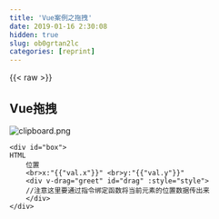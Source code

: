 ```yaml
---
title: 'Vue案例之拖拽' 
date: 2019-01-16 2:30:08
hidden: true
slug: ob0grtan2lc
categories: [reprint]
---
```


{{< raw >}}

                    
<h2 id="articleHeader0">Vue拖拽</h2>
<p><span class="img-wrap"><img data-src="/img/bVMunR?w=294&amp;h=232" src="https://static.alili.tech/img/bVMunR?w=294&amp;h=232" alt="clipboard.png" title="clipboard.png" style="cursor: pointer; display: inline;"></span></p>
<div class="widget-codetool" style="display:none;">
      <div class="widget-codetool--inner">
      <span class="selectCode code-tool" data-toggle="tooltip" data-placement="top" title="" data-original-title="全选"></span>
      <span type="button" class="copyCode code-tool" data-toggle="tooltip" data-placement="top" data-clipboard-text="<div id=&quot;box&quot;>                                                       HTML
    位置
    <br>x:"{{"val.x"}}" <br>y:"{{"val.y"}}"
    <div v-drag=&quot;greet&quot; id=&quot;drag&quot; :style=&quot;style&quot;>
    //注意这里要通过指令绑定函数将当前元素的位置数据传出来
    </div>
</div>" title="" data-original-title="复制"></span>
      <span type="button" class="saveToNote code-tool" data-toggle="tooltip" data-placement="top" title="" data-original-title="放进笔记"></span>
      </div>
      </div><pre class="hljs django"><code><span class="xml"><span class="hljs-tag">&lt;<span class="hljs-name">div</span> <span class="hljs-attr">id</span>=<span class="hljs-string">"box"</span>&gt;</span>                                                       HTML
    位置
    <span class="hljs-tag">&lt;<span class="hljs-name">br</span>&gt;</span>x:</span><span class="hljs-template-variable">"{{"val.x"}}"</span><span class="xml"> <span class="hljs-tag">&lt;<span class="hljs-name">br</span>&gt;</span>y:</span><span class="hljs-template-variable">"{{"val.y"}}"</span><span class="xml">
    <span class="hljs-tag">&lt;<span class="hljs-name">div</span> <span class="hljs-attr">v-drag</span>=<span class="hljs-string">"greet"</span> <span class="hljs-attr">id</span>=<span class="hljs-string">"drag"</span> <span class="hljs-attr">:style</span>=<span class="hljs-string">"style"</span>&gt;</span>
    //注意这里要通过指令绑定函数将当前元素的位置数据传出来
    <span class="hljs-tag">&lt;/<span class="hljs-name">div</span>&gt;</span>
<span class="hljs-tag">&lt;/<span class="hljs-name">div</span>&gt;</span></span></code></pre>
<div class="widget-codetool" style="display:none;">
      <div class="widget-codetool--inner">
      <span class="selectCode code-tool" data-toggle="tooltip" data-placement="top" title="" data-original-title="全选"></span>
      <span type="button" class="copyCode code-tool" data-toggle="tooltip" data-placement="top" data-clipboard-text="Vue.directive('drag',//自定义指令                                      JS
        {bind:function (el, binding) {
                let oDiv = el;   //当前元素
                let self = this;  //上下文
                oDiv.onmousedown = function (e) {
                 //鼠标按下，计算当前元素距离可视区的距离
                    let disX = e.clientX - oDiv.offsetLeft;
                    let disY = e.clientY - oDiv.offsetTop;

                    document.onmousemove = function (e) {
                      //通过事件委托，计算移动的距离 
                        let l = e.clientX - disX;
                        let t = e.clientY - disY;
                      //移动当前元素  
                        oDiv.style.left = l + 'px';
                        oDiv.style.top = t + 'px';
                         //将此时的位置传出去
                        binding.value({x:e.pageX,y:e.pageY})
                    };
                    document.onmouseup = function (e) {
                    
                        document.onmousemove = null;
                        document.onmouseup = null;
                     };
                };
            }
        }
    );
    window.onload = function () {
        let vm = new Vue({
            el: '#box',
            data: {
                val: '123',
                style: {
                    width: '100px',
                    height: '100px',
                    background: 'aqua',
                    position: 'absolute',
                    right: '30px',
                    top: 0
                }
            },
            methods:{
            //接受传来的位置数据，并将数据绑定给data下的val
                greet(val){
                    vm.val = val;
                }
            } ,
      });
    }" title="" data-original-title="复制"></span>
      <span type="button" class="saveToNote code-tool" data-toggle="tooltip" data-placement="top" title="" data-original-title="放进笔记"></span>
      </div>
      </div><pre class="hljs javascript"><code>Vue.directive(<span class="hljs-string">'drag'</span>,<span class="hljs-comment">//自定义指令                                      JS</span>
        {<span class="hljs-attr">bind</span>:<span class="hljs-function"><span class="hljs-keyword">function</span> (<span class="hljs-params">el, binding</span>) </span>{
                <span class="hljs-keyword">let</span> oDiv = el;   <span class="hljs-comment">//当前元素</span>
                <span class="hljs-keyword">let</span> self = <span class="hljs-keyword">this</span>;  <span class="hljs-comment">//上下文</span>
                oDiv.onmousedown = <span class="hljs-function"><span class="hljs-keyword">function</span> (<span class="hljs-params">e</span>) </span>{
                 <span class="hljs-comment">//鼠标按下，计算当前元素距离可视区的距离</span>
                    <span class="hljs-keyword">let</span> disX = e.clientX - oDiv.offsetLeft;
                    <span class="hljs-keyword">let</span> disY = e.clientY - oDiv.offsetTop;

                    <span class="hljs-built_in">document</span>.onmousemove = <span class="hljs-function"><span class="hljs-keyword">function</span> (<span class="hljs-params">e</span>) </span>{
                      <span class="hljs-comment">//通过事件委托，计算移动的距离 </span>
                        <span class="hljs-keyword">let</span> l = e.clientX - disX;
                        <span class="hljs-keyword">let</span> t = e.clientY - disY;
                      <span class="hljs-comment">//移动当前元素  </span>
                        oDiv.style.left = l + <span class="hljs-string">'px'</span>;
                        oDiv.style.top = t + <span class="hljs-string">'px'</span>;
                         <span class="hljs-comment">//将此时的位置传出去</span>
                        binding.value({<span class="hljs-attr">x</span>:e.pageX,<span class="hljs-attr">y</span>:e.pageY})
                    };
                    <span class="hljs-built_in">document</span>.onmouseup = <span class="hljs-function"><span class="hljs-keyword">function</span> (<span class="hljs-params">e</span>) </span>{
                    
                        <span class="hljs-built_in">document</span>.onmousemove = <span class="hljs-literal">null</span>;
                        <span class="hljs-built_in">document</span>.onmouseup = <span class="hljs-literal">null</span>;
                     };
                };
            }
        }
    );
    <span class="hljs-built_in">window</span>.onload = <span class="hljs-function"><span class="hljs-keyword">function</span> (<span class="hljs-params"></span>) </span>{
        <span class="hljs-keyword">let</span> vm = <span class="hljs-keyword">new</span> Vue({
            <span class="hljs-attr">el</span>: <span class="hljs-string">'#box'</span>,
            <span class="hljs-attr">data</span>: {
                <span class="hljs-attr">val</span>: <span class="hljs-string">'123'</span>,
                <span class="hljs-attr">style</span>: {
                    <span class="hljs-attr">width</span>: <span class="hljs-string">'100px'</span>,
                    <span class="hljs-attr">height</span>: <span class="hljs-string">'100px'</span>,
                    <span class="hljs-attr">background</span>: <span class="hljs-string">'aqua'</span>,
                    <span class="hljs-attr">position</span>: <span class="hljs-string">'absolute'</span>,
                    <span class="hljs-attr">right</span>: <span class="hljs-string">'30px'</span>,
                    <span class="hljs-attr">top</span>: <span class="hljs-number">0</span>
                }
            },
            <span class="hljs-attr">methods</span>:{
            <span class="hljs-comment">//接受传来的位置数据，并将数据绑定给data下的val</span>
                greet(val){
                    vm.val = val;
                }
            } ,
      });
    }</code></pre>

                
{{< /raw >}}

# 版权声明
本文资源来源互联网，仅供学习研究使用，版权归该资源的合法拥有者所有，

本文仅用于学习、研究和交流目的。转载请注明出处、完整链接以及原作者。

原作者若认为本站侵犯了您的版权，请联系我们，我们会立即删除！

## 原文标题
Vue案例之拖拽

## 原文链接
[https://segmentfault.com/a/1190000009134142](https://segmentfault.com/a/1190000009134142)

